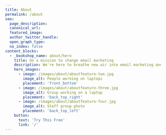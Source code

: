 ```yaml
---
title: About
permalink: /about
seo:
  page_description:
  canonical_url:
  featured_image:
  author_twitter_handle:
  open_graph_type:
  no_index: false
content_blocks:
  - _bookshop_name: about/hero
    title: On a mission to change email marketing
    description: We're here to breathe new air into email marketing and help grow your business.
    hero_images:
      - image: /images/about/aboutfeature-two.jpg
        image_alt: People working on laptops
        placement: 'front_bottom'
      - image: /images/about/aboutfeature-three.jpg
        image_alt: Group working on a laptop
        placement: 'back_top_right'
      - image: /images/about/aboutfeature-four.jpg
        image_alt: Staff group photo
        placement: 'back_top_left'
    button:
      text: 'Try This Free'
      link: '/'
---
```

